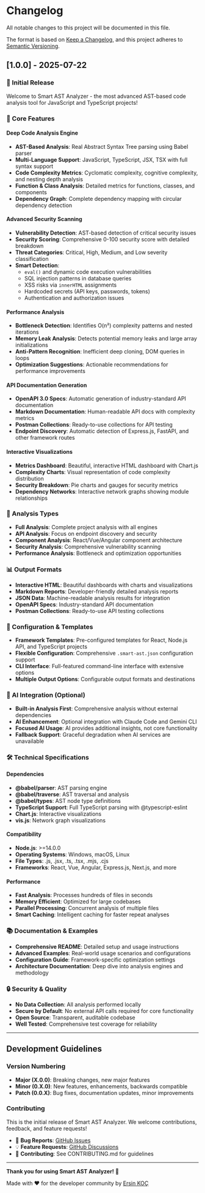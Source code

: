 # Changelog

All notable changes to this project will be documented in this file.

The format is based on [Keep a Changelog](https://keepachangelog.com/en/1.0.0/),
and this project adheres to [Semantic Versioning](https://semver.org/spec/v2.0.0.html).

## [1.0.0] - 2025-07-22

### 🎉 Initial Release

Welcome to Smart AST Analyzer - the most advanced AST-based code analysis tool for JavaScript and TypeScript projects!

### 🚀 Core Features

#### Deep Code Analysis Engine
- **AST-Based Analysis**: Real Abstract Syntax Tree parsing using Babel parser
- **Multi-Language Support**: JavaScript, TypeScript, JSX, TSX with full syntax support
- **Code Complexity Metrics**: Cyclomatic complexity, cognitive complexity, and nesting depth analysis
- **Function & Class Analysis**: Detailed metrics for functions, classes, and components
- **Dependency Graph**: Complete dependency mapping with circular dependency detection

#### Advanced Security Scanning
- **Vulnerability Detection**: AST-based detection of critical security issues
- **Security Scoring**: Comprehensive 0-100 security score with detailed breakdown
- **Threat Categories**: Critical, High, Medium, and Low severity classification
- **Smart Detection**: 
  - `eval()` and dynamic code execution vulnerabilities
  - SQL injection patterns in database queries
  - XSS risks via `innerHTML` assignments
  - Hardcoded secrets (API keys, passwords, tokens)
  - Authentication and authorization issues

#### Performance Analysis
- **Bottleneck Detection**: Identifies O(n²) complexity patterns and nested iterations
- **Memory Leak Analysis**: Detects potential memory leaks and large array initializations
- **Anti-Pattern Recognition**: Inefficient deep cloning, DOM queries in loops
- **Optimization Suggestions**: Actionable recommendations for performance improvements

#### API Documentation Generation
- **OpenAPI 3.0 Specs**: Automatic generation of industry-standard API documentation
- **Markdown Documentation**: Human-readable API docs with complexity metrics
- **Postman Collections**: Ready-to-use collections for API testing
- **Endpoint Discovery**: Automatic detection of Express.js, FastAPI, and other framework routes

#### Interactive Visualizations
- **Metrics Dashboard**: Beautiful, interactive HTML dashboard with Chart.js
- **Complexity Charts**: Visual representation of code complexity distribution
- **Security Breakdown**: Pie charts and gauges for security metrics
- **Dependency Networks**: Interactive network graphs showing module relationships

### 🎯 Analysis Types

- **Full Analysis**: Complete project analysis with all engines
- **API Analysis**: Focus on endpoint discovery and security
- **Component Analysis**: React/Vue/Angular component architecture
- **Security Analysis**: Comprehensive vulnerability scanning
- **Performance Analysis**: Bottleneck and optimization opportunities

### 📊 Output Formats

- **Interactive HTML**: Beautiful dashboards with charts and visualizations
- **Markdown Reports**: Developer-friendly detailed analysis reports
- **JSON Data**: Machine-readable analysis results for integration
- **OpenAPI Specs**: Industry-standard API documentation
- **Postman Collections**: Ready-to-use API testing collections

### 🔧 Configuration & Templates

- **Framework Templates**: Pre-configured templates for React, Node.js API, and TypeScript projects
- **Flexible Configuration**: Comprehensive `.smart-ast.json` configuration support
- **CLI Interface**: Full-featured command-line interface with extensive options
- **Multiple Output Options**: Configurable output formats and destinations

### 🤖 AI Integration (Optional)

- **Built-in Analysis First**: Comprehensive analysis without external dependencies
- **AI Enhancement**: Optional integration with Claude Code and Gemini CLI
- **Focused AI Usage**: AI provides additional insights, not core functionality
- **Fallback Support**: Graceful degradation when AI services are unavailable

### 🛠️ Technical Specifications

#### Dependencies
- **@babel/parser**: AST parsing engine
- **@babel/traverse**: AST traversal and analysis
- **@babel/types**: AST node type definitions
- **TypeScript Support**: Full TypeScript parsing with @typescript-eslint
- **Chart.js**: Interactive visualizations
- **vis.js**: Network graph visualizations

#### Compatibility
- **Node.js**: >=14.0.0
- **Operating Systems**: Windows, macOS, Linux
- **File Types**: .js, .jsx, .ts, .tsx, .mjs, .cjs
- **Frameworks**: React, Vue, Angular, Express.js, Next.js, and more

#### Performance
- **Fast Analysis**: Processes hundreds of files in seconds
- **Memory Efficient**: Optimized for large codebases
- **Parallel Processing**: Concurrent analysis of multiple files
- **Smart Caching**: Intelligent caching for faster repeat analyses

### 📚 Documentation & Examples

- **Comprehensive README**: Detailed setup and usage instructions
- **Advanced Examples**: Real-world usage scenarios and configurations
- **Configuration Guide**: Framework-specific optimization settings
- **Architecture Documentation**: Deep dive into analysis engines and methodology

### 🔒 Security & Quality

- **No Data Collection**: All analysis performed locally
- **Secure by Default**: No external API calls required for core functionality
- **Open Source**: Transparent, auditable codebase
- **Well Tested**: Comprehensive test coverage for reliability

---

## Development Guidelines

### Version Numbering
- **Major (X.0.0)**: Breaking changes, new major features
- **Minor (0.X.0)**: New features, enhancements, backwards compatible
- **Patch (0.0.X)**: Bug fixes, documentation updates, minor improvements

### Contributing
This is the initial release of Smart AST Analyzer. We welcome contributions, feedback, and feature requests!

- 🐛 **Bug Reports**: [GitHub Issues](https://github.com/ersinkoc/smart-ast-analyzer/issues)
- 💡 **Feature Requests**: [GitHub Discussions](https://github.com/ersinkoc/smart-ast-analyzer/discussions)
- 🤝 **Contributing**: See CONTRIBUTING.md for guidelines

---

**Thank you for using Smart AST Analyzer!** 🚀

Made with ❤️ for the developer community by [Ersin KOÇ](https://github.com/ersinkoc)